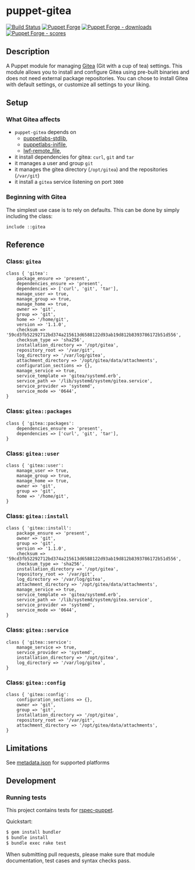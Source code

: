 # puppet-gitea

[![Build Status][build-shield]][build-status]
[![Puppet Forge][forge-shield]][forge-gitea]
[![Puppet Forge - downloads][forge-shield-dl]][forge-gitea]
[![Puppet Forge - scores][forge-shield-sc]][forge-gitea]

## Description

A Puppet module for managing [Gitea][gitea] (Git with a cup of tea) settings.
This module allows you to install and configure Gitea using pre-built binaries
and does not need external package repositories. You can chose to install Gitea
with default settings, or customize all settings to your liking.

## Setup

### What Gitea affects

*   `puppet-gitea` depends on
    *   [puppetlabs-stdlib][puppetlabs-stdlib],
    *   [puppetlabs-inifile][puppetlabs-inifile],
    *   [lwf-remote_file][lwf-remote_file],
*   it install dependencies for gitea: `curl`, `git` and `tar`
*   it manages a user and group `git`
*   it manages the gitea directory (`/opt/gitea`) and the repositories (`/var/git`)
*   it install a `gitea` service listening on port `3000`

### Beginning with Gitea

The simplest use case is to rely on defaults. This can be done by simply
including the class:

```puppet
include ::gitea
```

## Reference

### Class: `gitea`

```puppet
class { 'gitea':
    package_ensure => 'present',
    dependencies_ensure => 'present',
    dependencies => ['curl', 'git', 'tar'],
    manage_user => true,
    manage_group => true,
    manage_home => true,
    owner => 'git',
    group => 'git',
    home => '/home/git',
    version => '1.1.0',
    checksum => '59cd3fb52292712bd374a215613d6588122d93ab19d812b8393786172b51d556',
    checksum_type => 'sha256',
    installation_directory => '/opt/gitea',
    repository_root => '/var/git',
    log_directory => '/var/log/gitea',
    attachment_directory => '/opt/gitea/data/attachments',
    configuration_sections => {},
    manage_service => true,
    service_template => 'gitea/systemd.erb',
    service_path => '/lib/systemd/system/gitea.service',
    service_provider => 'systemd',
    service_mode => '0644',
}
```

### Class: `gitea::packages`

```puppet
class { 'gitea::packages':
    dependencies_ensure => 'present',
    dependencies => ['curl', 'git', 'tar'],
}
```

### Class: `gitea::user`

```puppet
class { 'gitea::user':
    manage_user => true,
    manage_group => true,
    manage_home => true,
    owner => 'git',
    group => 'git',
    home => '/home/git',
}
```

### Class: `gitea::install`

```puppet
class { 'gitea::install':
    package_ensure => 'present',
    owner => 'git',
    group => 'git',
    version => '1.1.0',
    checksum => '59cd3fb52292712bd374a215613d6588122d93ab19d812b8393786172b51d556',
    checksum_type => 'sha256',
    installation_directory => '/opt/gitea',
    repository_root => '/var/git',
    log_directory => '/var/log/gitea',
    attachment_directory => '/opt/gitea/data/attachments',
    manage_service => true,
    service_template => 'gitea/systemd.erb',
    service_path => '/lib/systemd/system/gitea.service',
    service_provider => 'systemd',
    service_mode => '0644',
}
```

### Class: `gitea::service`

```puppet
class { 'gitea::service':
    manage_service => true,
    service_provider => 'systemd',
    installation_directory => '/opt/gitea',
    log_directory => '/var/log/gitea',
}
```

### Class: `gitea::config`

```puppet
class { 'gitea::config':
    configuration_sections => {},
    owner => 'git',
    group => 'git',
    installation_directory => '/opt/gitea',
    repository_root => '/var/git',
    attachment_directory => '/opt/gitea/data/attachments',
}
```

## Limitations

See [metadata.json](metadata.json) for supported platforms

## Development

### Running tests

This project contains tests for [rspec-puppet][puppet-rspec].

Quickstart:

```bash
$ gem install bundler
$ bundle install
$ bundle exec rake test
```

When submitting pull requests, please make sure that module documentation,
test cases and syntax checks pass.

[gitea]: https://github.com/go-gitea/gitea
[puppetlabs-stdlib]: https://github.com/puppetlabs/puppetlabs-stdlib
[puppetlabs-inifile]: https://github.com/puppetlabs/puppetlabs-inifile
[lwf-remote_file]: https://github.com/lwf/puppet-remote_file
[puppet-rspec]: http://rspec-puppet.com/

[build-status]: https://travis-ci.org/kogitoapp/puppet-gitea
[build-shield]: https://travis-ci.org/kogitoapp/puppet-gitea.png?branch=master
[forge-gitea]: https://forge.puppetlabs.com/kogitoapp/gitea
[forge-shield]: https://img.shields.io/puppetforge/v/kogitoapp/gitea.svg
[forge-shield-dl]: https://img.shields.io/puppetforge/dt/kogitoapp/gitea.svg
[forge-shield-sc]: https://img.shields.io/puppetforge/f/kogitoapp/gitea.svg
